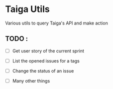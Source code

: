 # Taiga Utils
Various utils to query Taiga's API and make action 

## TODO :

* [ ] Get user story of the current sprint
* [ ] List the opened issues for a tags
* [ ] Change the status of an issue
* [ ] Many other things



